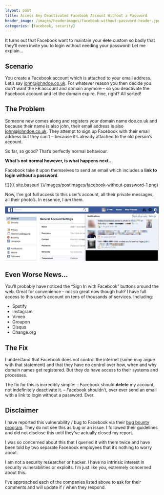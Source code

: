 ```yaml
---
layout: post
title: Access Any Deactivated Facebook Account Without a Password
header_image: /images/headerimages/facebook-without-password-header.jpg
categories: [facebook, security]
---
```


It turns out that Facebook want to maintain your ~~data~~ custom so badly that they’ll even invite you to login without needing your password! Let me explain...

## Scenario

You create a Facebook account which is attached to your email address. Let’s say john@johndoe.co.uk. For whatever reason you then decide you don’t want the FB account and domain anymore – so you deactivate the Facebook account and let the domain expire. Fine, right? All sorted!

## The Problem

Someone new comes along and registers your domain name doe.co.uk and because their name is also john, their email address is also john@johndoe.co.uk. They attempt to sign up Facebook with their email address but they can’t – because it’s already attached to the old person’s account.

So far, so good? That’s perfectly normal behaviour.

**What’s not normal however, is what happens next...**

Facebook take it upon themselves to send an email which includes a **link to login without a password**.

![]({{ site.baseurl }}/images/postimages/facebook-without-password-1.png)

Now, I’ve got full access to this user’s account, all their private messages, all their photo’s. In essence, I *am* them.

![](images/postimages/facebook-without-password-2.jpg)

## Even Worse News...

You’ll probably have noticed the “Sign In with Facebook” buttons around the web. Great for convenience – not so great now though huh? I have full access to this user’s account on tens of thousands of services. Including:

- Spotify
- Instagram
- Vimeo
- Groupon
- Disqus
- Change.org

## The Fix

I understand that Facebook does not control the internet (some may argue with that statement) and that they have no control over how, when and why domain names get registered. But they do have access to their systems and processes.

The fix for this is incredibly simple:
– Facebook should **delete** my account, not indefinitely deactivate it.
– Facebook shouldn’t, ever ever send an email with a link to login without a password. Ever.

## Disclaimer

I have reported this vulnerability / bug to Facebook via their [bug bounty program](https://www.facebook.com/whitehat). They do not see this as bug or an issue. I followed their guidelines and did not disclose this until they’ve actually closed my report.

I was so concerned about this that I queried it with them twice and have been told by two separate Facebook employees that it’s nothing to worry about.

I am not a security researcher or hacker. I have no intrinsic interest in security vulnerabilities or exploits. I’m just like you, extremely concerned about this.

I’ve approached each of the companies listed above to ask for their comments and will update if / when they respond.